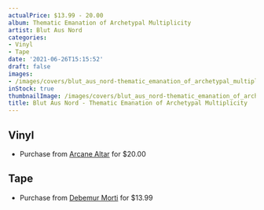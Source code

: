 ```yaml
---
actualPrice: $13.99 - 20.00
album: Thematic Emanation of Archetypal Multiplicity
artist: Blut Aus Nord
categories:
- Vinyl
- Tape
date: '2021-06-26T15:15:52'
draft: false
images:
- /images/covers/blut_aus_nord-thematic_emanation_of_archetypal_multiplicity.jpg
inStock: true
thumbnailImage: /images/covers/blut_aus_nord-thematic_emanation_of_archetypal_multiplicity-thumb.jpg
title: Blut Aus Nord - Thematic Emanation of Archetypal Multiplicity
---
```


## Vinyl
* Purchase from [Arcane Altar](https://arcanealtar.bigcartel.com/product/blut-aus-nord-thematic-emanation-of-archetypal-multiplicity-12-lp) for $20.00
## Tape
* Purchase from [Debemur Morti](https://debemurmorti.aisamerch.com/item/99598) for $13.99
